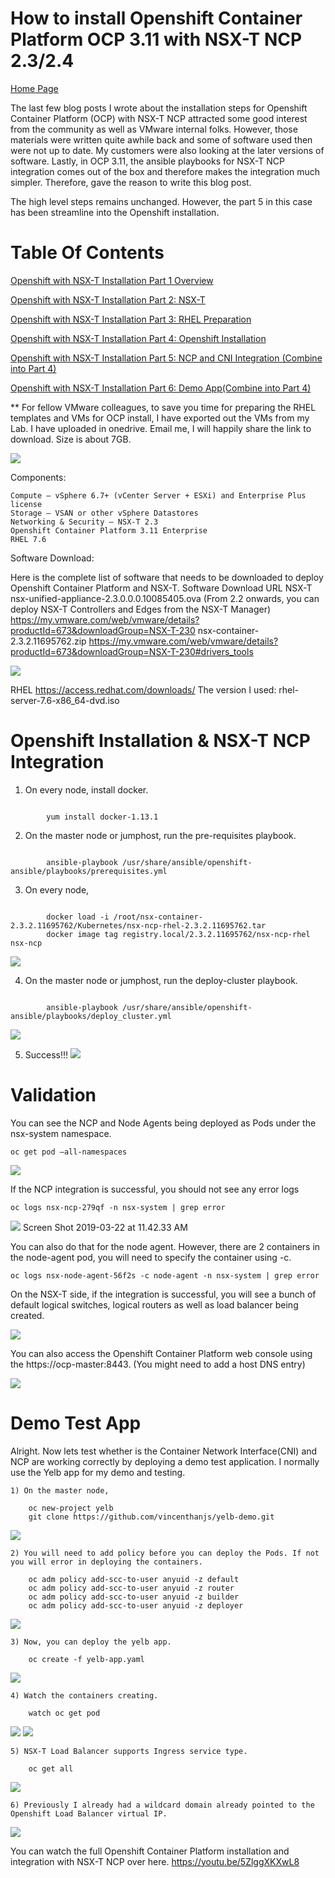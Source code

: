 # How to install Openshift Container Platform OCP 3.11 with NSX-T NCP 2.3/2.4
[Home Page](https://github.com/vincenthanjs/openshift3.11-ncp2.4)



The last few blog posts I wrote about the installation steps for Openshift Container Platform (OCP) with NSX-T NCP attracted some good interest from the community as well as VMware internal folks. However, those materials were written quite awhile back and some of software used then were not up to date. My customers were also looking at the later versions of software. Lastly, in OCP 3.11, the ansible playbooks for NSX-T NCP integration comes out of the box and therefore makes the integration much simpler. Therefore, gave the reason to write this blog post.

The high level steps remains unchanged. However, the part 5 in this case has been streamline into the Openshift installation.

# Table Of Contents
[Openshift with NSX-T Installation Part 1 Overview](https://github.com/vincenthanjs/openshift3.11-ncp2.4)

[Openshift with NSX-T Installation Part 2: NSX-T](https://github.com/vincenthanjs/openshift3.11-ncp2.4)

[Openshift with NSX-T Installation Part 3: RHEL Preparation](https://github.com/vincenthanjs/openshift3.11-ncp2.4)

[Openshift with NSX-T Installation Part 4: Openshift Installation](https://github.com/vincenthanjs/openshift3.11-ncp2.4)

[Openshift with NSX-T Installation Part 5: NCP and CNI Integration (Combine into Part 4)](https://github.com/vincenthanjs/openshift3.11-ncp2.4)

[Openshift with NSX-T Installation Part 6: Demo App(Combine into Part 4)](https://github.com/vincenthanjs/openshift3.11-ncp2.4)


** For fellow VMware colleagues, to save you time for preparing the RHEL templates and VMs for OCP install, I have exported out the VMs from my Lab. I have uploaded in onedrive. Email me, I will happily share the link to download. Size is about 7GB.

![](2019-10-28-19-35-05.png)



Components:

    Compute – vSphere 6.7+ (vCenter Server + ESXi) and Enterprise Plus license
    Storage – VSAN or other vSphere Datastores
    Networking & Security – NSX-T 2.3
    Openshift Container Platform 3.11 Enterprise
    RHEL 7.6

Software Download:

Here is the complete list of software that needs to be downloaded to deploy Openshift Container Platform and NSX-T.
Software 	Download URL
NSX-T 	nsx-unified-appliance-2.3.0.0.0.10085405.ova (From 2.2 onwards, you can deploy NSX-T Controllers and Edges from the NSX-T Manager)
https://my.vmware.com/web/vmware/details?productId=673&downloadGroup=NSX-T-230
nsx-container-2.3.2.11695762.zip https://my.vmware.com/web/vmware/details?productId=673&downloadGroup=NSX-T-230#drivers_tools

![](2019-10-28-19-34-07.png)

RHEL 	https://access.redhat.com/downloads/
The version I used: rhel-server-7.6-x86_64-dvd.iso

# Openshift Installation & NSX-T NCP Integration

1) On every node, install docker.
<pre><code>
        yum install docker-1.13.1
</code></pre>

2) On the master node or jumphost, run the pre-requisites playbook.

<pre><code>
        ansible-playbook /usr/share/ansible/openshift-ansible/playbooks/prerequisites.yml
</code></pre>

3) On every node,
<pre><code>
        docker load -i /root/nsx-container-2.3.2.11695762/Kubernetes/nsx-ncp-rhel-2.3.2.11695762.tar
        docker image tag registry.local/2.3.2.11695762/nsx-ncp-rhel nsx-ncp
</code></pre>
![](2019-10-28-19-37-36.png)

 4) On the master node or jumphost, run the deploy-cluster playbook.
<pre><code>
        ansible-playbook /usr/share/ansible/openshift-ansible/playbooks/deploy_cluster.yml
</code></pre>
![](2019-10-28-19-36-47.png) 

5) Success!!!
![](2019-10-28-19-38-15.png)


# Validation

You can see the NCP and Node Agents being deployed as Pods under the nsx-system namespace.

    oc get pod –all-namespaces

![](2019-10-28-20-21-08.png)

If the NCP integration is successful, you should not see any error logs

    oc logs nsx-ncp-279qf -n nsx-system | grep error

![](2019-10-28-20-20-57.png)
Screen Shot 2019-03-22 at 11.42.33 AM

You can also do that for the node agent. However, there are 2 containers in the node-agent pod, you will need to specify the container using -c.

    oc logs nsx-node-agent-56f2s -c node-agent -n nsx-system | grep error

On the NSX-T side, if the integration is successful, you will see a bunch of default logical switches, logical routers as well as load balancer being created.

![](2019-10-28-20-21-32.png)

You can also access the Openshift Container Platform web console using the https://ocp-master:8443. (You might need to add a host DNS entry)

![](Screen%20Shot%202019-03-22%20at%2011.32.39%20AM.png)

# Demo Test App
Alright. Now lets test whether is the Container Network Interface(CNI) and NCP are working correctly by deploying a demo test application. I normally use the Yelb app for my demo and testing.

    1) On the master node,

        oc new-project yelb
        git clone https://github.com/vincenthanjs/yelb-demo.git

![](2019-10-28-20-21-58.png)

     
    2) You will need to add policy before you can deploy the Pods. If not you will error in deploying the containers.

        oc adm policy add-scc-to-user anyuid -z default
        oc adm policy add-scc-to-user anyuid -z router
        oc adm policy add-scc-to-user anyuid -z builder
        oc adm policy add-scc-to-user anyuid -z deployer

![](2019-10-28-20-22-08.png)
    
    3) Now, you can deploy the yelb app.

        oc create -f yelb-app.yaml

![](2019-10-28-20-22-20.png)
    
    4) Watch the containers creating.

        watch oc get pod

![](2019-10-28-20-22-31.png)
![](2019-10-28-20-22-37.png)
    
    5) NSX-T Load Balancer supports Ingress service type.

        oc get all

![](2019-10-28-20-22-48.png)
    
    6) Previously I already had a wildcard domain already pointed to the Openshift Load Balancer virtual IP.
![](2019-10-28-20-22-59.png)

You can watch the full Openshift Container Platform installation and integration with NSX-T NCP over here.
https://youtu.be/5ZlggXKXwL8 